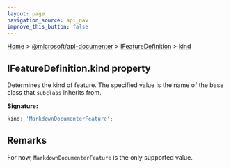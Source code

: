 ```yaml
---
layout: page
navigation_source: api_nav
improve_this_button: false
---
```



[Home](./index.md) &gt; [@microsoft/api-documenter](./api-documenter.md) &gt; [IFeatureDefinition](./api-documenter.ifeaturedefinition.md) &gt; [kind](./api-documenter.ifeaturedefinition.kind.md)

## IFeatureDefinition.kind property

Determines the kind of feature. The specified value is the name of the base class that `subclass` inherits from.

<b>Signature:</b>

```typescript
kind: 'MarkdownDocumenterFeature';
```

## Remarks

For now, `MarkdownDocumenterFeature` is the only supported value.
